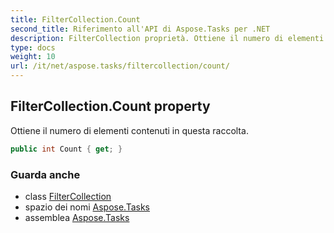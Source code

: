 ```yaml
---
title: FilterCollection.Count
second_title: Riferimento all'API di Aspose.Tasks per .NET
description: FilterCollection proprietà. Ottiene il numero di elementi contenuti in questa raccolta.
type: docs
weight: 10
url: /it/net/aspose.tasks/filtercollection/count/
---
```

## FilterCollection.Count property

Ottiene il numero di elementi contenuti in questa raccolta.

```csharp
public int Count { get; }
```

### Guarda anche

* class [FilterCollection](../)
* spazio dei nomi [Aspose.Tasks](../../filtercollection/)
* assemblea [Aspose.Tasks](../../../)


